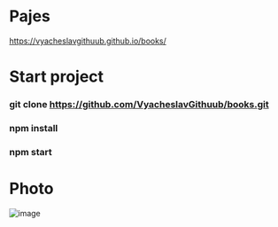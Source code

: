 # Pajes

https://vyacheslavgithuub.github.io/books/

# Start project

### git clone https://github.com/VyacheslavGithuub/books.git

### npm install

### npm start

# Photo

![image](https://user-images.githubusercontent.com/111220807/202107494-36a706c3-7fc4-4c2b-ab02-3348c5c0ac69.png)
